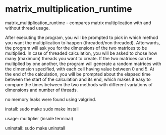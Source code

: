 # matrix_multiplication_runtime
matrix_multiplication_runtime - compares matrix multiplication with and without thread usage.

After executing the program, you will be prompted to pick in which method you want the multiplication to happen (threaded/non threaded).
Afterwards, the program will ask you for the dimensions of the two matrices to be multiplied.
In case of threaded calculation, you will be asked to chose how many (maximum) threads you want to create.
If the two matrices can be multiplied by one another, the program will generate a random matrices with the dimension specified, with each cell having value between 0 and 5.
At the end of the calculation, you will be prompted about the elapsed time between the start of the calculation and its end, which makes it easy to compare the times between the two methods with different variations of dimensions and number of threads.

no memory leaks were found using valgrind.

install:
sudo make
sudo make install

usage:
multiplier (inside terminal)

uninstall:
sudo make uninstall
